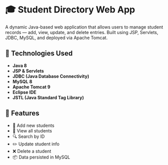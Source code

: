 # 🎓 Student Directory Web App

A dynamic Java-based web application that allows users to manage student records — add, view, update, and delete entries. Built using JSP, Servlets, JDBC, MySQL, and deployed via Apache Tomcat.

## 🔧 Technologies Used

- **Java 8**
- **JSP & Servlets**
- **JDBC (Java Database Connectivity)**
- **MySQL 8**
- **Apache Tomcat 9**
- **Eclipse IDE**
- **JSTL (Java Standard Tag Library)**

## 📁 Features

- 📝 Add new students  
- 📃 View all students  
- 🔍 Search by ID  
- ✏️ Update student info  
- ❌ Delete a student  
- 📦 Data persisted in MySQL
